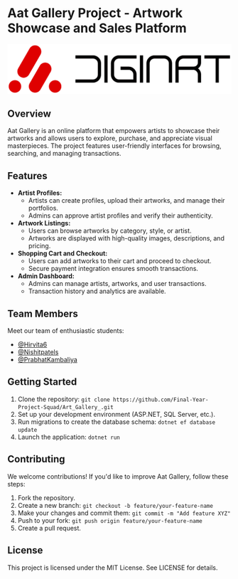 # Aat Gallery Project - Artwork Showcase and Sales Platform

<img src="logo_name1.png" alt="Logo">

## Overview

Aat Gallery is an online platform that empowers artists to showcase their artworks and allows users to explore, purchase, and appreciate visual masterpieces. The project features user-friendly interfaces for browsing, searching, and managing transactions.

## Features

- **Artist Profiles:**
  - Artists can create profiles, upload their artworks, and manage their portfolios.
  - Admins can approve artist profiles and verify their authenticity.
- **Artwork Listings:**
  - Users can browse artworks by category, style, or artist.
  - Artworks are displayed with high-quality images, descriptions, and pricing.
- **Shopping Cart and Checkout:**
  - Users can add artworks to their cart and proceed to checkout.
  - Secure payment integration ensures smooth transactions.
- **Admin Dashboard:**
  - Admins can manage artists, artworks, and user transactions.
  - Transaction history and analytics are available.

## Team Members

Meet our team of enthusiastic students:
- [@Hirvita6](https://github.com/Hirvita6)
- [@Nishitpatels](https://github.com/Nishitpatels)
- [@PrabhatKambaliya](https://github.com/PrabhatKambaliya)

## Getting Started

1. Clone the repository: `git clone https://github.com/Final-Year-Project-Squad/Art_Gallery_.git`
2. Set up your development environment (ASP.NET, SQL Server, etc.).
3. Run migrations to create the database schema: `dotnet ef database update`
4. Launch the application: `dotnet run`

## Contributing

We welcome contributions! If you'd like to improve Aat Gallery, follow these steps:

1. Fork the repository.
2. Create a new branch: `git checkout -b feature/your-feature-name`
3. Make your changes and commit them: `git commit -m "Add feature XYZ"`
4. Push to your fork: `git push origin feature/your-feature-name`
5. Create a pull request.

## License

This project is licensed under the MIT License. See LICENSE for details.

